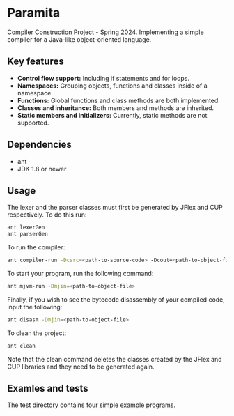 # Paramita

Compiler Construction Project - Spring 2024. Implementing a simple compiler for a Java-like object-oriented language.

## Key features

- **Control flow support:** Including if statements and for loops.
- **Namespaces:** Grouping objects, functions and classes inside of a namespace.
- **Functions:** Global functions and class methods are both implemented.
- **Classes and inheritance:** Both members and methods are inherited.
- **Static members and initializers:** Currently, static methods are not supported.

## Dependencies

- ant
- JDK 1.8 or newer

## Usage

The lexer and the parser classes must first be generated by JFlex and CUP respectively. To do this run:
```bash
ant lexerGen
ant parserGen
```

To run the compiler:
```bash
ant compiler-run -Dcsrc=<path-to-source-code> -Dcout=<path-to-object-file>
```

To start your program, run the following command:

```bash
ant mjvm-run -Dmjin=<path-to-object-file>
```

Finally, if you wish to see the bytecode disassembly of your compiled code, input the following:

```bash
ant disasm -Dmjin=<path-to-object-file>
```

To clean the project:
```bash
ant clean
```

Note that the clean command deletes the classes created by the JFlex and CUP libraries and they need to be generated again.

## Examles and tests

The test directory contains four simple example programs.  
